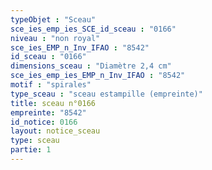 ```yaml
---
typeObjet : "Sceau"
sce_ies_emp_ies_SCE_id_sceau : "0166"
niveau : "non royal"
sce_ies_EMP_n_Inv_IFAO : "8542"
id_sceau : "0166"
dimensions_sceau : "Diamètre 2,4 cm"
sce_ies_emp_ies_EMP_n_Inv_IFAO : "8542"
motif : "spirales"
type_sceau : "sceau estampille (empreinte)"
title: sceau n°0166
empreinte: "8542"
id_notice: 0166
layout: notice_sceau
type: sceau
partie: 1
---
```

